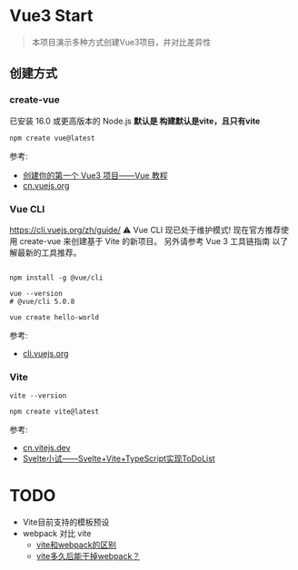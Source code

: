 # Vue3 Start
> 本项目演示多种方式创建Vue3项目，并对比差异性

## 创建方式

### create-vue
已安装 16.0 或更高版本的 Node.js
**默认是 构建默认是vite，且只有vite**
```shell
npm create vue@latest
```

参考:
- [创建你的第一个 Vue3 项目——Vue 教程](https://juejin.cn/post/7222092486667845693)
- [cn.vuejs.org](https://cn.vuejs.org/guide/quick-start.html#creating-a-vue-application)

### Vue CLI
https://cli.vuejs.org/zh/guide/
⚠️ Vue CLI 现已处于维护模式!
现在官方推荐使用 create-vue 来创建基于 Vite 的新项目。 另外请参考 Vue 3 工具链指南 以了解最新的工具推荐。

```shell

npm install -g @vue/cli

vue --version
# @vue/cli 5.0.8

vue create hello-world
```

参考:
- [cli.vuejs.org](https://cli.vuejs.org/zh/guide/installation.html)


### Vite
```shell
vite --version

npm create vite@latest
```

参考:
- [cn.vitejs.dev](https://cn.vitejs.dev/guide/)
- [Svelte小试——Svelte+Vite+TypeScript实现ToDoList](https://juejin.cn/post/7204635326559322170)



# TODO
- Vite目前支持的模板预设
- webpack 对比 vite
    - [vite和webpack的区别](https://worktile.com/kb/p/52284)
    - [vite多久后能干掉webpack？](https://www.zhihu.com/question/477139054?utm_division=hot_list_page)

